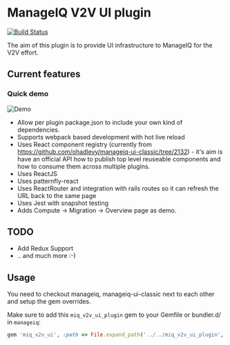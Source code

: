 # ManageIQ V2V UI plugin

[![Build Status](https://travis-ci.org/priley86/miq_v2v_ui_plugin.svg?branch=master)](https://travis-ci.org/priley86/miq_v2v_ui_plugin)

The aim of this plugin is to provide UI infrastructure to ManageIQ for the V2V effort.

## Current features

### Quick demo

![Demo](docs/images/quick_demo.gif)

* Allow per plugin package.json to include your own kind of dependencies.
* Supports webpack based development with hot live reload
* Uses React component registry (currently from https://github.com/ohadlevy/manageiq-ui-classic/tree/2132) - it's aim is
  have an official API how to publish top level reuseable components and how to consume them across multiple plugins.
* Uses ReactJS
* Uses patternfly-react
* Uses ReactRouter and integration with rails routes so it can refresh the URL back to the same page
* Uses Jest with snapshot testing
* Adds Compute -> Migration -> Overview page as demo.

## TODO

* Add Redux Support
* .. and much more :-)

## Usage

You need to checkout manageiq, manageiq-ui-classic next to each other and setup the gem overrides.

Make sure to add this `miq_v2v_ui_plugin` gem to your Gemfile or bundler.d/ in `manageiq`:

```ruby
gem 'miq_v2v_ui', :path => File.expand_path('../../miq_v2v_ui_plugin', __dir__)
```
